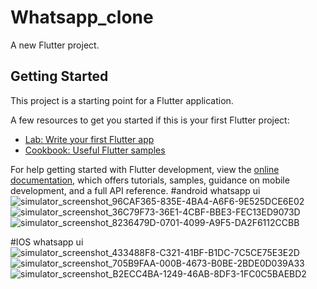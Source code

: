 # Whatsapp_clone

A new Flutter project.

## Getting Started

This project is a starting point for a Flutter application.

A few resources to get you started if this is your first Flutter project:

- [Lab: Write your first Flutter app](https://docs.flutter.dev/get-started/codelab)
- [Cookbook: Useful Flutter samples](https://docs.flutter.dev/cookbook)

For help getting started with Flutter development, view the
[online documentation](https://docs.flutter.dev/), which offers tutorials,
samples, guidance on mobile development, and a full API reference.
#android whatsapp ui
![simulator_screenshot_96CAF365-835E-4BA4-A6F6-9E525DCE6E02](https://user-images.githubusercontent.com/111499904/232436788-a2de0cc1-e2e1-4a1c-9b8d-832b554a5df3.png)
![simulator_screenshot_36C79F73-36E1-4CBF-BBE3-FEC13ED9073D](https://user-images.githubusercontent.com/111499904/232436823-81f14580-1625-421a-9d7c-c1ee4b4c5637.png)
![simulator_screenshot_8236479D-0701-4099-A9F5-DA2F6112CCBB](https://user-images.githubusercontent.com/111499904/232436852-9080c8cd-5670-444c-af7c-3416b8e4dc96.png)

#IOS whatsapp ui
![simulator_screenshot_433488F8-C321-41BF-B1DC-7C5CE75E3E2D](https://user-images.githubusercontent.com/111499904/232436941-d4a9dc2b-8e1f-4ce5-925d-1c473810a24c.png)
![simulator_screenshot_705B9FAA-000B-4673-B0BE-2BDE0D039A33](https://user-images.githubusercontent.com/111499904/232436985-326e5a5f-a56e-452d-ad15-19f029d0d8eb.png)![simulator_screenshot_B2ECC4BA-1249-46AB-8DF3-1FC0C5BAEBD2](https://user-images.githubusercontent.com/111499904/232437003-a08750ce-7dd6-404f-9b18-02407a6328ae.png)

